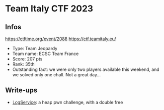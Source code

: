 # Team Italy CTF 2023

## Infos

https://ctftime.org/event/2088
https://ctf.teamitaly.eu/

- Type: Team Jeopardy
- Team name: ECSC Team France
- Score: 207 pts
- Rank: 35th
- Outstanding fact: we were only two players available this weekend, and we solved only one chall. Not a great day...

## Write-ups

- [LogService](./LogService): a heap pwn challenge, with a double free

